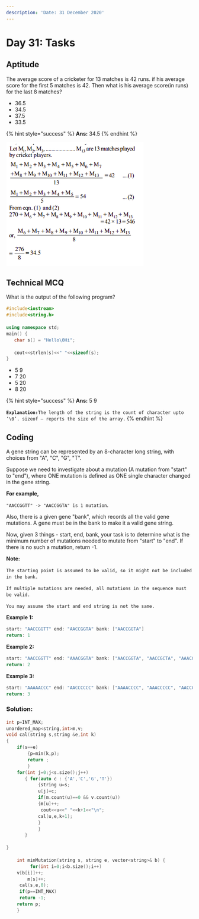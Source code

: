 ```yaml
---
description: 'Date: 31 December 2020'
---
```


# Day 31: Tasks

## Aptitude

The average score of a cricketer for 13 matches is 42 runs. if his average score for the first 5 matches is 42. Then what is his average score\(in runs\) for the last 8 matches?

* 36.5
* 34.5
* 37.5
* 33.5

{% hint style="success" %}
**Ans:** 34.5
{% endhint %}

![](../../.gitbook/assets/screenshot-from-2020-12-31-16-42-04.png)

## Technical MCQ

What is the output of the following program?

```cpp
#include<iostream>
#include<string.h>

using namespace std;
main() { 
   char s[] = "Hello\0Hi";
   
   cout<<strlen(s)<<" "<<sizeof(s);
}
```

* 5  9
* 7  20
* 5  20
* 8  20

{% hint style="success" %}
**Ans:** 5 9

**`Explanation:`**`The length of the string is the count of character upto ‘\0’. sizeof – reports the size of the array.`
{% endhint %}

## Coding

A gene string can be represented by an 8-character long string, with choices from "A", "C", "G", "T".

Suppose we need to investigate about a mutation \(A mutation from "start" to "end"\), where ONE mutation is defined as ONE single character changed in the gene string.

**For example,** 

`"AACCGGTT" -> "AACCGGTA" is 1 mutation`.

Also, there is a given gene "bank", which records all the valid gene mutations. A gene must be in the bank to make it a valid gene string.

Now, given 3 things - start, end, bank, your task is to determine what is the minimum number of mutations needed to mutate from "start" to "end". If there is no such a mutation, return -1.

**Note:**

`The starting point is assumed to be valid, so it might not be included in the bank.`

`If multiple mutations are needed, all mutations in the sequence must be valid.`

`You may assume the start and end string is not the same.`

**Example 1:**

```cpp
start: "AACCGGTT" end: "AACCGGTA" bank: ["AACCGGTA"]
return: 1
```

**Example 2:**

```cpp
start: "AACCGGTT" end: "AAACGGTA" bank: ["AACCGGTA", "AACCGCTA", "AAACGGTA"] 
return: 2
```

**Example 3:**

```cpp
start: "AAAAACCC" end: "AACCCCCC" bank: ["AAAACCCC", "AAACCCCC", "AACCCCCC"]
return: 3
```

### Solution:

```cpp
int p=INT_MAX;
unordered_map<string,int>m,v;
void cal(string s,string &e,int k)
{
    if(s==e)
        {p=min(k,p);
        return ;
        }
    for(int j=0;j<s.size();j++)
       { for(auto c : {'A','C','G','T'})
            {string u=s;
            u[j]=c;
            if(m.count(u)==0 && v.count(u))
            {m[u]++;
             cout<<u<<" "<<k+1<<"\n";
            cal(u,e,k+1);
            }
            }
       }

}

    int minMutation(string s, string e, vector<string>& b) {
         for(int i=0;i<b.size();i++)
    v[b[i]]++;
        m[s]++;
     cal(s,e,0);   
     if(p==INT_MAX)
     return -1; 
    return p;
    }
```


